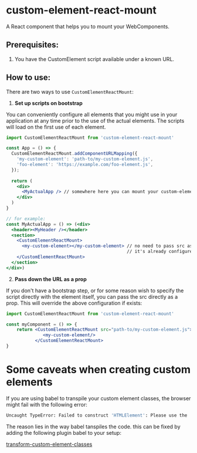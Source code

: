 # custom-element-react-mount

A React component that helps you to mount your WebComponents.
 
## Prerequisites:

1. You have the CustomElement script available under a known URL.


## How to use:

There are two ways to use `CustomElementReactMount`: 

1. **Set up scripts on bootstrap**

You can conveniently configure all elements that you might use in your
application at any time prior to the use of the actual elements. The scripts
will load on the first use of each element.

```jsx harmony
import CustomElementReactMount from 'custom-element-react-mount'

const App = () => {
  CustomElementReactMount.addComponentURLMapping({
    'my-custom-element': 'path-to/my-custom-element.js',
    'foo-element': 'https://example.com/foo-element.js',
  });
  
  return (
    <div>
      <MyActualApp /> // somewhere here you can mount your custom-elements 
    </div>
  )
}

// for example: 
const MyActualApp = () => (<div>
  <header><MyHeader /></header>
  <section>
    <CustomElementReactMount>
      <my-custom-element></my-custom-element> // no need to pass src as 
                                              // it's already configured above 
    </CustomElementReactMount>
  </section>
</div>)
```

2. **Pass down the URL as a prop**

If you don't have a bootstrap step, or for some reason wish to specify the script directly with the 
element itself, you can pass the src directly as a prop.
This will override the above configuration if exists:
```jsx harmony
import CustomElementReactMount from 'custom-element-react-mount'

const myComponent = () => {
    return <CustomElementReactMount src="path-to/my-custom-element.js">
              <my-custom-element/>
           </CustomElementReactMount>
}
``` 
 
# Some caveats when creating custom elements

If you are using babel to transpile your custom element classes, the browser might fail with the following error:
```bash
Uncaught TypeError: Failed to construct 'HTMLElement': Please use the 'new' operator, this DOM object constructor cannot be called as a function.
```
The reason lies in the way babel tanspiles the code. this can be fixed by adding the following plugin babel to your setup:

[transform-custom-element-classes](https://github.com/github/babel-plugin-transform-custom-element-classes)


